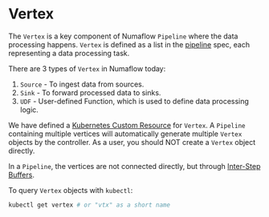 # Vertex

The `Vertex` is a key component of Numaflow `Pipeline` where the data processing happens. `Vertex` is defined as a list in the [pipeline](pipeline.md) spec, each representing a data processing task.

There are 3 types of `Vertex` in Numaflow today:

1. `Source` - To ingest data from sources.
1. `Sink` - To forward processed data to sinks.
1. `UDF` - User-defined Function, which is used to define data processing logic.

We have defined a [Kubernetes Custom Resource](https://kubernetes.io/docs/concepts/extend-kubernetes/api-extension/custom-resources/) for `Vertex`. A `Pipeline` containing multiple vertices will automatically generate multiple `Vertex` objects by the controller. As a user, you should NOT create a `Vertex` object directly.

In a `Pipeline`, the vertices are not connected directly, but through [Inter-Step Buffers](inter-step-buffer.md).

To query `Vertex` objects with `kubectl`:

```sh
kubectl get vertex # or "vtx" as a short name
```
